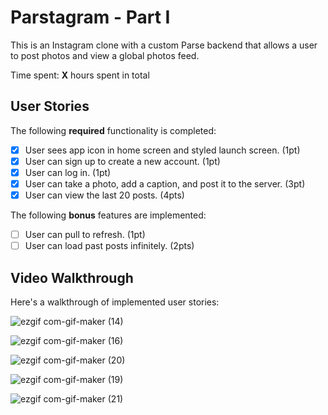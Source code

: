 # Parstagram - Part I

This is an Instagram clone with a custom Parse backend that allows a user to post photos and view a global photos feed.

Time spent: **X** hours spent in total

## User Stories

The following **required** functionality is completed:

- [x] User sees app icon in home screen and styled launch screen. (1pt)
- [x] User can sign up to create a new account. (1pt)
- [x] User can log in. (1pt)
- [x] User can take a photo, add a caption, and post it to the server. (3pt)
- [x] User can view the last 20 posts. (4pts)

The following **bonus** features are implemented:

- [ ] User can pull to refresh. (1pt)
- [ ] User can load past posts infinitely. (2pts)

## Video Walkthrough

Here's a walkthrough of implemented user stories:

![ezgif com-gif-maker (14)](https://user-images.githubusercontent.com/87346208/136626097-286dfd3d-05f3-4116-a19d-192d2911f8a2.gif)

![ezgif com-gif-maker (16)](https://user-images.githubusercontent.com/87346208/136626040-c5d7ca1d-5081-4bc6-bc53-dbf1ec2e578a.gif)

![ezgif com-gif-maker (20)](https://user-images.githubusercontent.com/87346208/136627464-835e6962-e857-4fdc-bc30-e1f7290003e3.gif)

![ezgif com-gif-maker (19)](https://user-images.githubusercontent.com/87346208/136627252-300d10e2-6d2f-48b6-975b-536e4c9f47b0.gif)

![ezgif com-gif-maker (21)](https://user-images.githubusercontent.com/87346208/136627578-8787698f-d147-4e6e-bc39-c59a787ccc3d.gif)

 
